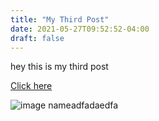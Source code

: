 ```yaml
---
title: "My Third Post"
date: 2021-05-27T09:52:52-04:00
draft: false
---
```



hey this is my third post 

[Click here](https://lazydevstories.com/)

![image nameadfadaedfa](aparna.png)
